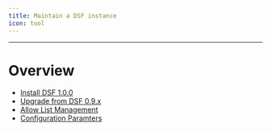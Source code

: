 ```yaml
---
title: Maintain a DSF instance
icon: tool
---
```

---

# Overview
- [Install DSF 1.0.0](install)
- [Upgrade from DSF 0.9.x](upgrade-from-0)
- [Allow List Management](allowList-mgm)
- [Configuration Paramters](configuration/)

